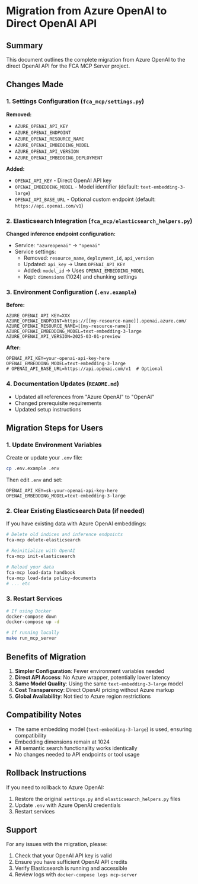 # Migration from Azure OpenAI to Direct OpenAI API

## Summary
This document outlines the complete migration from Azure OpenAI to the direct OpenAI API for the FCA MCP Server project.

## Changes Made

### 1. Settings Configuration (`fca_mcp/settings.py`)
**Removed:**
- `AZURE_OPENAI_API_KEY`
- `AZURE_OPENAI_ENDPOINT`
- `AZURE_OPENAI_RESOURCE_NAME`
- `AZURE_OPENAI_EMBEDDING_MODEL`
- `AZURE_OPENAI_API_VERSION`
- `AZURE_OPENAI_EMBEDDING_DEPLOYMENT`

**Added:**
- `OPENAI_API_KEY` - Direct OpenAI API key
- `OPENAI_EMBEDDING_MODEL` - Model identifier (default: `text-embedding-3-large`)
- `OPENAI_API_BASE_URL` - Optional custom endpoint (default: `https://api.openai.com/v1`)

### 2. Elasticsearch Integration (`fca_mcp/elasticsearch_helpers.py`)
**Changed inference endpoint configuration:**
- Service: `"azureopenai"` → `"openai"`
- Service settings:
  - Removed: `resource_name`, `deployment_id`, `api_version`
  - Updated: `api_key` → Uses `OPENAI_API_KEY`
  - Added: `model_id` → Uses `OPENAI_EMBEDDING_MODEL`
  - Kept: `dimensions` (1024) and chunking settings

### 3. Environment Configuration (`.env.example`)
**Before:**
```
AZURE_OPENAI_API_KEY=XXX
AZURE_OPENAI_ENDPOINT=https://[[my-resource-name]].openai.azure.com/
AZURE_OPENAI_RESOURCE_NAME=[[my-resource-name]]
AZURE_OPENAI_EMBEDDING_MODEL=text-embedding-3-large
AZURE_OPENAI_API_VERSION=2025-03-01-preview
```

**After:**
```
OPENAI_API_KEY=your-openai-api-key-here
OPENAI_EMBEDDING_MODEL=text-embedding-3-large
# OPENAI_API_BASE_URL=https://api.openai.com/v1  # Optional
```

### 4. Documentation Updates (`README.md`)
- Updated all references from "Azure OpenAI" to "OpenAI"
- Changed prerequisite requirements
- Updated setup instructions

## Migration Steps for Users

### 1. Update Environment Variables
Create or update your `.env` file:
```bash
cp .env.example .env
```

Then edit `.env` and set:
```
OPENAI_API_KEY=sk-your-openai-api-key-here
OPENAI_EMBEDDING_MODEL=text-embedding-3-large
```

### 2. Clear Existing Elasticsearch Data (if needed)
If you have existing data with Azure OpenAI embeddings:
```bash
# Delete old indices and inference endpoints
fca-mcp delete-elasticsearch

# Reinitialize with OpenAI
fca-mcp init-elasticsearch

# Reload your data
fca-mcp load-data handbook
fca-mcp load-data policy-documents
# ... etc
```

### 3. Restart Services
```bash
# If using Docker
docker-compose down
docker-compose up -d

# If running locally
make run_mcp_server
```

## Benefits of Migration

1. **Simpler Configuration**: Fewer environment variables needed
2. **Direct API Access**: No Azure wrapper, potentially lower latency
3. **Same Model Quality**: Using the same `text-embedding-3-large` model
4. **Cost Transparency**: Direct OpenAI pricing without Azure markup
5. **Global Availability**: Not tied to Azure region restrictions

## Compatibility Notes

- The same embedding model (`text-embedding-3-large`) is used, ensuring compatibility
- Embedding dimensions remain at 1024
- All semantic search functionality works identically
- No changes needed to API endpoints or tool usage

## Rollback Instructions

If you need to rollback to Azure OpenAI:
1. Restore the original `settings.py` and `elasticsearch_helpers.py` files
2. Update `.env` with Azure OpenAI credentials
3. Restart services

## Support

For any issues with the migration, please:
1. Check that your OpenAI API key is valid
2. Ensure you have sufficient OpenAI API credits
3. Verify Elasticsearch is running and accessible
4. Review logs with `docker-compose logs mcp-server`
